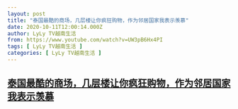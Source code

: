 ```yaml
---
layout: post
title: "泰国最酷的商场，几层楼让你疯狂购物，作为邻居国家我表示羡慕"
date: 2020-10-11T12:00:14.000Z
author: LyLy TV越南生活
from: https://www.youtube.com/watch?v=UW3pB6Hx4PI
tags: [ LyLy TV越南生活 ]
categories: [ LyLy TV越南生活 ]
---
```

<!--1602417614000-->
[泰国最酷的商场，几层楼让你疯狂购物，作为邻居国家我表示羡慕](https://www.youtube.com/watch?v=UW3pB6Hx4PI)
------

<div>

</div>
